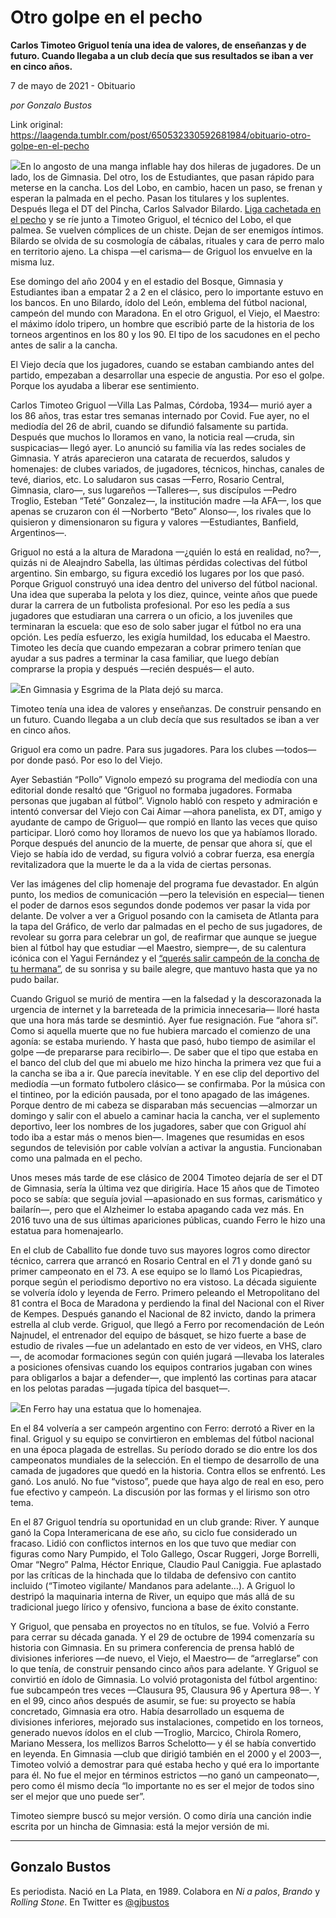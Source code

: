 # Otro golpe en el pecho

**Carlos Timoteo Griguol tenía una idea de valores, de enseñanzas y de futuro. Cuando llegaba a un club decía que sus resultados se iban a ver en cinco años.**

7 de mayo de 2021 - Obituario

_por Gonzalo Bustos_

Link original: https://laagenda.tumblr.com/post/650532330592681984/obituario-otro-golpe-en-el-pecho

![](https://64.media.tumblr.com/e73b719030bf00fd357677f7b1c33771/9405f4d60d34f6da-72/s500x750/2aa46c759f55c05b2f73d063df0eada0c4877b67.jpg)En lo angosto de una manga inflable hay dos hileras
de jugadores. De un lado, los de Gimnasia. Del otro, los de Estudiantes, que
pasan rápido para meterse en la cancha. Los del Lobo, en cambio, hacen un paso,
se frenan y esperan la palmada en el pecho. Pasan los titulares y los
suplentes. Después llega el DT del Pincha, Carlos Salvador Bilardo. [Liga
cachetada en el pecho](https://www.youtube.com/watch?v=VA5POa2CUlg) y se ríe junto a Timoteo Griguol, el técnico
del Lobo, el que palmea. Se vuelven cómplices de un chiste. Dejan de ser
enemigos íntimos. Bilardo se olvida de su cosmología de cábalas, rituales y
cara de perro malo en territorio ajeno. La chispa —el carisma— de Griguol los
envuelve en la misma luz.

Ese
domingo del año 2004 y en el estadio del Bosque, Gimnasia y Estudiantes iban a
empatar 2 a 2 en el clásico, pero lo importante estuvo en los bancos. En uno
Bilardo, ídolo del León, emblema del fútbol nacional, campeón del mundo con
Maradona. En el otro Griguol, el Viejo, el Maestro: el máximo ídolo tripero, un
hombre que escribió parte de la historia de los torneos argentinos en los 80 y
los 90. El tipo de los sacudones en el pecho antes de salir a la cancha.

El
Viejo decía que los jugadores, cuando se estaban cambiando antes del partido,
empezaban a desarrollar una especie de angustia. Por eso el golpe. Porque los
ayudaba a liberar ese sentimiento.

Carlos
Timoteo Griguol —Villa Las Palmas, Córdoba, 1934— murió ayer a los 86 años,
tras estar tres semanas internado por Covid. Fue ayer, no el mediodía del 26 de
abril, cuando se difundió falsamente su partida. Después que muchos lo lloramos
en vano, la noticia real —cruda, sin suspicacias— llegó ayer. Lo anunció su
familia vía las redes sociales de Gimnasia. Y atrás aparecieron una catarata de
recuerdos, saludos y homenajes: de clubes variados, de jugadores, técnicos,
hinchas, canales de tevé, diarios, etc. Lo saludaron sus casas —Ferro, Rosario
Central, Gimnasia, claro—, sus lugareños —Talleres—, sus discípulos —Pedro
Troglio, Esteban “Teté” Gonzalez—, la institución madre —la AFA—, los que
apenas se cruzaron con él —Norberto “Beto” Alonso—, los rivales que lo
quisieron y dimensionaron su figura y valores —Estudiantes, Banfield,
Argentinos—.

Griguol
no está a la altura de Maradona —¿quién lo está en realidad, no?—, quizás ni de
Aleajndro Sabella, las últimas pérdidas colectivas del fútbol argentino. Sin
embargo, su figura excedió los lugares por los que pasó. Porque Griguol
construyó una idea dentro del universo del fútbol nacional. Una idea que
superaba la pelota y los diez, quince, veinte años que puede durar la carrera
de un futbolista profesional. Por eso les pedía a sus jugadores que estudiaran
una carrera o un oficio, a los juveniles que terminaran la escuela: que eso de
solo saber jugar el fútbol no era una opción. Les pedía esfuerzo, les exigía
humildad, los educaba el Maestro. Timoteo les decía que cuando empezaran a
cobrar primero tenían que ayudar a sus padres a terminar la casa familiar, que
luego debían comprarse la propia y después —recién después— el auto.

![](https://64.media.tumblr.com/3b7a018309c32edf8ae65a76b9c235d1/9405f4d60d34f6da-9a/s500x750/cf97a18cfbf54d841005ba4f1056360e3a7575eb.jpg)En Gimnasia y Esgrima de la Plata dejó su marca.


Timoteo
tenía una idea de valores y enseñanzas. De construir pensando en un futuro.
Cuando llegaba a un club decía que sus resultados se iban a ver en cinco años.

Griguol era como un
padre. Para sus jugadores. Para los clubes —todos— por donde pasó. Por eso lo
del Viejo.

Ayer
Sebastián “Pollo” Vignolo empezó su programa del mediodía con una editorial
donde resaltó que “Griguol no formaba jugadores. Formaba personas que jugaban
al fútbol”. Vignolo habló con respeto y admiración e intentó conversar del
Viejo con Cai Aimar —ahora panelista, ex DT, amigo y ayudante de campo de
Griguol— que rompió en llanto las veces que quiso participar. Lloró como hoy
lloramos de nuevo los que ya habíamos llorado. Porque después del anuncio de la
muerte, de pensar que ahora sí, que el Viejo se había ido de verdad, su figura
volvió a cobrar fuerza, esa energía revitalizadora que la muerte le da a la
vida de ciertas personas.

Ver
las imágenes del clip homenaje del programa fue devastador. En algún punto, los
medios de comunicación —pero la televisión en especial— tienen el poder de
darnos esos segundos donde podemos ver pasar la vida por delante. De volver a
ver a Griguol posando con la camiseta de Atlanta para la tapa del Gráfico, de
verlo dar palmadas en el pecho de sus jugadores, de revolear su gorra para
celebrar un gol, de reafirmar que aunque se juegue bien al fútbol hay que
estudiar —el Maestro, siempre—, de su calentura icónica con el Yagui Fernández
y el [“querés salir campeón de la concha de tu hermana”](https://www.youtube.com/watch?v=VNiM0xYw-sg),
de su sonrisa y su baile alegre, que mantuvo hasta que ya no pudo bailar.

Cuando
Griguol se murió de mentira —en la falsedad y la descorazonada la urgencia de
internet y la barreteada de la primicia innecesaria— lloré hasta que una hora
más tarde se desmintió. Ayer fue resignación. Fue “ahora sí”. Como si aquella
muerte que no fue hubiera marcado el comienzo de una agonía: se estaba
muriendo. Y hasta que pasó, hubo tiempo de asimilar el golpe —de prepararse
para recibirlo—. De saber que el tipo que estaba en el banco del club del que
mi abuelo me hizo hincha la primera vez que fui a la cancha se iba a ir. Que
parecía inevitable. Y en ese clip del deportivo del mediodía —un formato
futbolero clásico— se confirmaba. Por la música con el tintineo, por la edición
pausada, por el tono apagado de las imágenes. Porque dentro de mi cabeza se
disparaban más secuencias —almorzar un domingo y salir con el abuelo a caminar
hacia la cancha, ver el suplemento deportivo, leer los nombres de los
jugadores, saber que con Griguol ahí todo iba a estar más o menos bien—.
Imagenes que resumidas en esos segundos de televisión por cable volvían a
activar la angustia. Funcionaban como una palmada en el pecho.

Unos
meses más tarde de ese clásico de 2004 Timoteo dejaría de ser el DT de
Gimnasia, sería la última vez que dirigiría. Hace 15 años que de Timoteo poco
se sabía: que seguía jovial —apasionado en sus formas, carismático y bailarín—,
pero que el Alzheimer lo estaba apagando cada vez más. En 2016 tuvo una de sus
últimas apariciones públicas, cuando Ferro le hizo una estatua para
homenajearlo.

En
el club de Caballito fue donde tuvo sus mayores logros como director técnico,
carrera que arrancó en Rosario Central en el 71 y donde ganó su primer
campeonato en el 73. A ese equipo se lo llamó Los Picapiedras, porque según el
periodismo deportivo no era vistoso. La década siguiente se volvería ídolo y
leyenda de Ferro. Primero peleando el Metropolitano del 81 contra el Boca de
Maradona y perdiendo la final del Nacional con el River de Kempes. Después
ganando el Nacional de 82 invicto, dando la primera estrella al club verde.
Griguol, que llegó a Ferro por recomendación de León Najnudel, el entrenador
del equipo de básquet, se hizo fuerte a base de estudio de rivales —fue un
adelantado en esto de ver videos, en VHS, claro—, de acomodar formaciones según
con quién jugará —llevaba los laterales a posiciones ofensivas cuando los
equipos contrarios jugaban con wines para obligarlos a bajar a defender—, que
implentó las cortinas para atacar en los pelotas paradas —jugada típica del
basquet—.

![](https://64.media.tumblr.com/989a53726e429968af68aa0715f49a75/9405f4d60d34f6da-5e/s500x750/b45d0adebecd9417b949c118d4d37fb124d8d00e.jpg)En Ferro hay una estatua que lo homenajea.

En el 84 volvería a ser
campeón argentino con Ferro: derrotó a River en la final. Griguol y su equipo
se convirtieron en emblemas del fútbol nacional en una época plagada de
estrellas. Su período dorado se dio entre los dos campeonatos mundiales de la
selección. En el tiempo de desarrollo de una camada de jugadores que quedó en
la historia. Contra ellos se enfrentó. Les ganó. Los anuló. No fue “vistoso”,
puede que haya algo de real en eso, pero fue efectivo y campeón. La discusión
por las formas y el lirismo son otro tema.

En
el 87 Griguol tendría su oportunidad en un club grande: River. Y aunque ganó la
Copa Interamericana de ese año, su ciclo fue considerado un fracaso. Lidió con
conflictos internos en los que tuvo que mediar con figuras como Nary Pumpido,
el Tolo Gallego, Oscar Ruggeri, Jorge Borrelli, Omar “Negro” Palma, Héctor
Enrique, Claudio Paul Caniggia. Fue aplastado por las críticas de la hinchada
que lo tildaba de defensivo con cantito incluido (“Timoteo vigilante/ Mandanos
para adelante…). A Griguol lo destripó la maquinaria interna de River, un
equipo que más allá de su tradicional juego lírico y ofensivo, funciona a base
de éxito constante.

Y
Griguol, que pensaba en proyectos no en títulos, se fue. Volvió a Ferro para
cerrar su década ganada. Y el 29 de octubre de 1994 comenzaría su historia con
Gimnasia. En su primera conferencia de prensa habló de divisiones inferiores
—de nuevo, el Viejo, el Maestro— de “arreglarse” con lo que tenía, de construir
pensando cinco años para adelante. Y Griguol se convirtió en ídolo de Gimnasia.
Lo volvió protagonista del fútbol argentino: fue subcampeón tres veces —Clausura 95, Clausura 96 y
Apertura 98—. Y en el 99, cinco años después de asumir, se fue: su
proyecto se había concretado, Gimnasia era otro. Había desarrollado un esquema
de divisiones inferiores, mejorado sus instalaciones, competido en los torneos,
generado nuevos ídolos en el club —Troglio, Marcico, Chirola Romero, Mariano
Messera, los mellizos Barros Schelotto— y él se había convertido en leyenda. En
Gimnasia —club que dirigió también en el 2000 y el 2003—, Timoteo volvió a
demostrar para qué estaba hecho y qué era lo importante para él. No fue el
mejor en términos estrictos —no ganó un campeonato—, pero como él mismo decía
“lo importante no es ser el mejor de todos sino ser el mejor que uno puede
ser”.

Timoteo
siempre buscó su mejor versión. O como diría una canción indie escrita por un
hincha de Gimnasia: está la mejor versión de mi.



---

Gonzalo Bustos
--------------

 Es periodista. Nació en La Plata, en 1989. Colabora en *Ni a palos*, *Brando* y *Rolling Stone*. En Twitter es [@gjbustos](https://twitter.com/gjbustos) 

